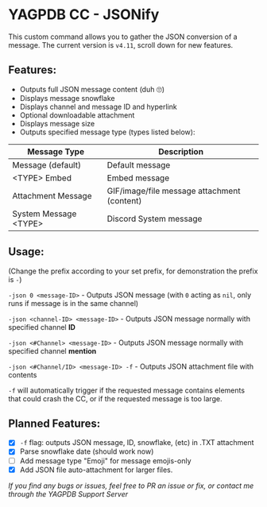 # YAGPDB CC - JSONify

This custom command allows you to gather the JSON conversion of a message. The current version is `v4.11`, scroll down for new features.

## Features:
- Outputs full JSON message content (duh 🙄)
- Displays message snowflake
- Displays channel and message ID and hyperlink
- Optional downloadable attachment
- Displays message size
- Outputs specified message type (types listed below):

Message Type | Description
------------ | -------------
Message (default) | Default message
\<TYPE> Embed | Embed message
Attachment Message | GIF/image/file message attachment (content)
System Message \<TYPE> | Discord System message

## Usage:
(Change the prefix according to your set prefix, for demonstration the prefix is `-`)

`-json 0 <message-ID>` - Outputs JSON message (with `0` acting as `nil`, only runs if message is in the same channel)

`-json <channel-ID> <message-ID>` - Outputs JSON message normally with specified channel **ID**

`-json <#Channel> <message-ID>` - Outputs JSON message normally with specified channel **mention**

`-json <#Channel/ID> <message-ID> -f` - Outputs JSON attachment file with contents

`-f` will automatically trigger if the requested message contains elements that could crash the CC, or if the requested message is too large.

## Planned Features:
- [x] `-f` flag: outputs JSON message, ID, snowflake, (etc) in .TXT attachment
- [x] Parse snowflake date (should work now)
- [ ] Add message type "Emoji" for message emojis-only
- [x] Add JSON file auto-attachment for larger files.

*If you find any bugs or issues, feel free to PR an issue or fix, or contact me through the YAGPDB Support Server*
